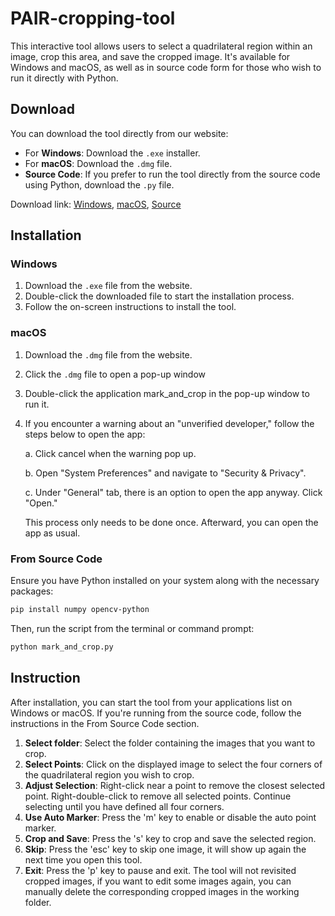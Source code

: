 # PAIR-cropping-tool

This interactive tool allows users to select a quadrilateral region within an image, crop this area, and save the cropped image. It's available for Windows and macOS, as well as in source code form for those who wish to run it directly with Python.

## Download

You can download the tool directly from our website:

- For **Windows**: Download the `.exe` installer.
- For **macOS**: Download the `.dmg` file.
- **Source Code**: If you prefer to run the tool directly from the source code using Python, download the `.py` file.

Download link: 
[Windows](https://raw.githubusercontent.com/dlz01/PAIR-cropping-tool/main/mark_and_crop.exe), 
[macOS](https://raw.githubusercontent.com/dlz01/PAIR-cropping-tool/main/mark_and_crop.dmg),
[Source](https://raw.githubusercontent.com/dlz01/PAIR-cropping-tool/main/mark_and_crop.py)

## Installation

### Windows

1. Download the `.exe` file from the website.
2. Double-click the downloaded file to start the installation process.
3. Follow the on-screen instructions to install the tool.

### macOS

1. Download the `.dmg` file from the website.
2. Click the `.dmg` file to open a pop-up window
3. Double-click the application mark_and_crop in the pop-up window to run it.
4. If you encounter a warning about an "unverified developer," follow the steps below to open the app:

    a. Click cancel when the warning pop up.
    
    b. Open "System Preferences" and navigate to "Security & Privacy".
    
    c. Under "General" tab, there is an option to open the app anyway. Click "Open."

    This process only needs to be done once. Afterward, you can open the app as usual.

### From Source Code

Ensure you have Python installed on your system along with the necessary packages:

```bash
pip install numpy opencv-python
```

Then, run the script from the terminal or command prompt:

```bash
python mark_and_crop.py
```

## Instruction

After installation, you can start the tool from your applications list on Windows or macOS. If you're running from the source code, follow the instructions in the From Source Code section.

1. **Select folder**: Select the folder containing the images that you want to crop.
1. **Select Points**: Click on the displayed image to select the four corners of the quadrilateral region you wish to crop.
2. **Adjust Selection**: Right-click near a point to remove the closest selected point. Right-double-click to remove all selected points. Continue selecting until you have defined all four corners.
3. **Use Auto Marker**: Press the 'm' key to enable or disable the auto point marker.
4. **Crop and Save**: Press the 's' key to crop and save the selected region.
5. **Skip**: Press the 'esc' key to skip one image, it will show up again the next time you open this tool. 
6. **Exit**: Press the 'p' key to pause and exit. The tool will not revisited cropped images, if you want to edit some images again, you can manually delete the corresponding cropped images in the working folder. 
